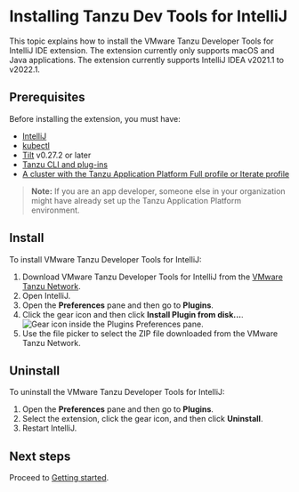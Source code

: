 # Installing Tanzu Dev Tools for IntelliJ

This topic explains how to install the VMware Tanzu Developer Tools for IntelliJ IDE extension.
The extension currently only supports macOS and Java applications.
The extension currently supports IntelliJ IDEA v2021.1 to v2022.1.

## <a id="prereqs"></a> Prerequisites

Before installing the extension, you must have:

- [IntelliJ](https://www.jetbrains.com/idea/download/#section=mac)
- [kubectl](https://kubernetes.io/docs/tasks/tools/#kubectl)
- [Tilt](https://docs.tilt.dev/install.html) v0.27.2 or later
- [Tanzu CLI and plug-ins](../install-tanzu-cli.md#cli-and-plugin)
- [A cluster with the Tanzu Application Platform Full profile or Iterate profile](../install..md)

> **Note:** If you are an app developer, someone else in your organization might have already set up
> the Tanzu Application Platform environment.

## <a id="install"></a> Install

To install VMware Tanzu Developer Tools for IntelliJ:

1. Download VMware Tanzu Developer Tools for IntelliJ from the [VMware Tanzu Network](https://network.tanzu.vmware.com/products/tanzu-application-platform/).
1. Open IntelliJ.
1. Open the **Preferences** pane and then go to **Plugins**.
1. Click the gear icon and then click **Install Plugin from disk...**.
![Gear icon inside the Plugins Preferences pane.](../images/intellij-gearIconPrefs.png)
1. Use the file picker to select the ZIP file downloaded from the VMware Tanzu Network.

## <a id="uninstall"></a> Uninstall

To uninstall the VMware Tanzu Developer Tools for IntelliJ:

1. Open the **Preferences** pane and then go to **Plugins**.
1. Select the extension, click the gear icon, and then click **Uninstall**.
1. Restart IntelliJ.

## <a id="next-steps"></a> Next steps

Proceed to [Getting started](getting-started.md).
